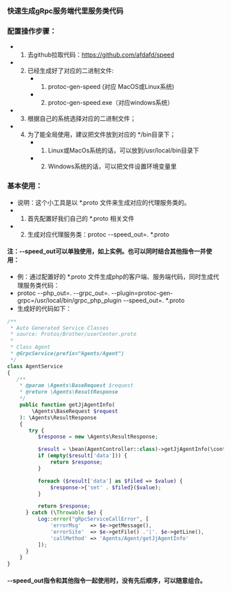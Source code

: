 ### 快速生成gRpc服务端代里服务类代码

### 配置操作步骤：
- 1. 去github拉取代码：https://github.com/afdafd/speed
- 2. 已经生成好了对应的二进制文件:
     - 1. protoc-gen-speed (对应 MacOS或Linux系统)
     - 2. protoc-gen-speed.exe（对应windows系统）
- 3. 根据自己的系统选择对应的二进制文件；
- 4. 为了能全局使用，建议把文件放到对应的 */bin目录下；
     - 1. Linux或MacOs系统的话，可以放到/usr/local/bin目录下
     - 2. Windows系统的话，可以把文件设置环境变量里
     
### 基本使用：
- 说明：这个小工具是以 *.proto 文件来生成对应的代理服务类的。
- 1. 首先配置好我们自己的 *.proto 相关文件
- 2. 生成对应代理服务类：protoc --speed_out=. *.proto

#### 注：--speed_out可以单独使用，如上实例。也可以同时结合其他指令一并使用：
- 例：通过配置好的 *.proto 文件生成php的客户端、服务端代码，同时生成代理服务类代码：
- protoc --php_out=. --grpc_out=. --plugin=protoc-gen-grpc=/usr/local/bin/grpc_php_plugin --speed_out=. *.proto
- 生成好的代码如下：
```php
/**
 * Auto Generated Service Classes
 * source: Protos/Brother/userCenter.proto
 *
 * Class Agent
 * @GrpcService(prefix="Agents/Agent")
 */
class AgentService
{
   /**
    * @param \Agents\BaseRequest $request
    * @return \Agents\ResultResponse
    */
    public function getJjAgentInfo(
        \Agents\BaseRequest $request
    ): \Agents\ResultResponse
    {
       try {
          $response = new \Agents\ResultResponse;

          $result = \bean(AgentController::class)->getJjAgentInfo(\context()->getRequest());
          if (empty($result['data'])) {
              return $response;
          }

          foreach ($result['data'] as $filed => $value) {
              $response->{'set' . $filed}($value);
          }

          return $response;
      } catch (\Throwable $e) {
          Log::error("gRpcServiceCallError", [
              'errorMsg'   => $e->getMessage(),
              'errorSite'  => $e->getFile() .'|'. $e->getLine(),
              'callMethod' => 'Agents/Agent/getJjAgentInfo'
          ]);
      }
    }
}
```

####  --speed_out指令和其他指令一起使用时，没有先后顺序，可以随意组合。